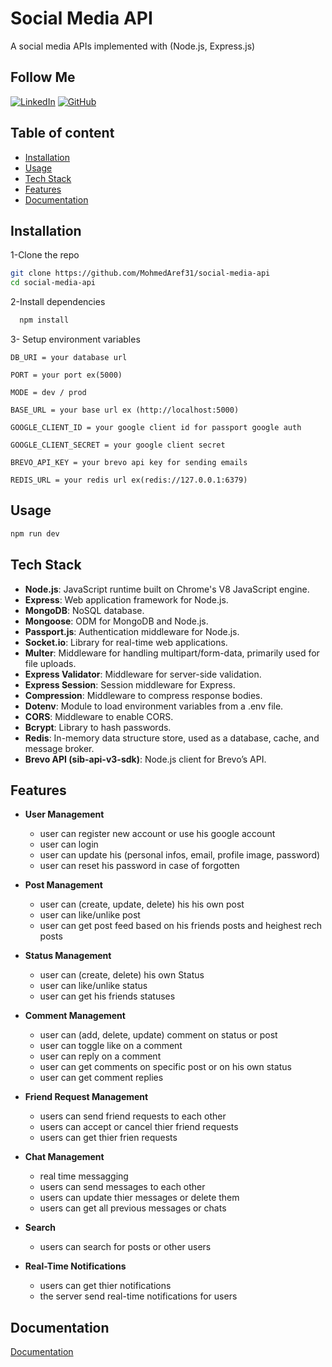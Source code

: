 
# Social Media API

A social media APIs implemented with (Node.js, Express.js)




## Follow Me
[![LinkedIn](https://img.shields.io/badge/LinkedIn-Connect-blue?style=flat&logo=linkedin&labelColor=blue)](https://www.linkedin.com/in/mohamed-aref-850b78284/)
 [![GitHub](https://img.shields.io/badge/GitHub-Follow-black?style=flat&logo=github&labelColor=black)](https://github.com/MohmedAref31)





## Table of content
- [Installation](#Installation)
- [Usage](#Usage)
- [Tech Stack](#Tech-Stack)
- [Features](#Features)
- [Documentation](#Documentation)
## Installation

1-Clone the repo 

```bash
git clone https://github.com/MohmedAref31/social-media-api
cd social-media-api
```
2-Install dependencies

```bash
  npm install
```
3- Setup environment variables
```env
DB_URI = your database url

PORT = your port ex(5000)

MODE = dev / prod

BASE_URL = your base url ex (http://localhost:5000)

GOOGLE_CLIENT_ID = your google client id for passport google auth

GOOGLE_CLIENT_SECRET = your google client secret

BREVO_API_KEY = your brevo api key for sending emails

REDIS_URL = your redis url ex(redis://127.0.0.1:6379)
```
## Usage

```bash
npm run dev
```


## Tech Stack
- **Node.js**: JavaScript runtime built on Chrome's V8 JavaScript engine.
- **Express**: Web application framework for Node.js.
- **MongoDB**: NoSQL database.
- **Mongoose**: ODM for MongoDB and Node.js.
- **Passport.js**: Authentication middleware for Node.js.
- **Socket.io**: Library for real-time web applications.
- **Multer**: Middleware for handling multipart/form-data,   primarily used for file uploads.
- **Express Validator**: Middleware for server-side validation.
- **Express Session**: Session middleware for Express.
- **Compression**: Middleware to compress response bodies.
- **Dotenv**: Module to load environment variables from a .env file.
- **CORS**: Middleware to enable CORS.
- **Bcrypt**: Library to hash passwords.
- **Redis**: In-memory data structure store, used as a database, cache, and message broker.
- **Brevo API (sib-api-v3-sdk)**: Node.js client for Brevo’s API.


## Features

- **User Management** 
    - user can register new account or use  his google account
    - user can login 
    - user can update his (personal infos, email, profile image, password)
    - user can reset his password in case of forgotten 
- **Post Management**
    - user can (create, update, delete) his his own post
    - user can like/unlike post 
    - user can get post feed based on his friends posts and heighest rech posts 
- **Status Management**
    - user can (create, delete) his own Status
    - user can like/unlike status 
    - user can get his friends statuses
- **Comment Management**
    - user can (add, delete, update) comment on status or post
    - user can toggle like on a comment 
    - user can reply on a comment  
    - user can get comments on specific post or on his own status
    - user can get comment replies

- **Friend Request Management**
    - users can send friend requests to each other
    - users can accept or cancel thier friend requests
    - users can get thier frien requests
- **Chat Management** 
    - real time messagging
    - users can send messages to each other
    - users can update thier messages or delete them 
    - users can get all previous messages or chats 
- **Search**
    - users can search for posts or other users
- **Real-Time Notifications**
    - users can get thier notifications 
    - the server send real-time notifications for users
## Documentation

[Documentation](https://documenter.getpostman.com/view/29097873/2sA3kSnNfk)



